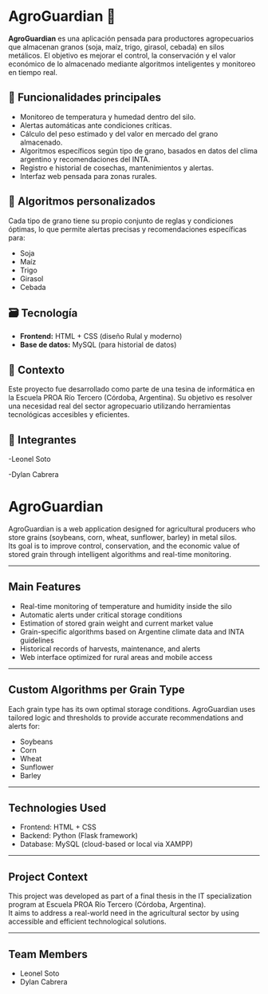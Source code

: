 # AgroGuardian 🌾

**AgroGuardian** es una aplicación pensada para productores agropecuarios que almacenan granos (soja, maíz, trigo, girasol, cebada) en silos metálicos. El objetivo es mejorar el control, la conservación y el valor económico de lo almacenado mediante algoritmos inteligentes y monitoreo en tiempo real.

## 📱 Funcionalidades principales

- Monitoreo de temperatura y humedad dentro del silo.
- Alertas automáticas ante condiciones críticas.
- Cálculo del peso estimado y del valor en mercado del grano almacenado.
- Algoritmos específicos según tipo de grano, basados en datos del clima argentino y recomendaciones del INTA.
- Registro e historial de cosechas, mantenimientos y alertas.
- Interfaz web pensada para zonas rurales.

## 🧠 Algoritmos personalizados

Cada tipo de grano tiene su propio conjunto de reglas y condiciones óptimas, lo que permite alertas precisas y recomendaciones específicas para:

- Soja
- Maíz
- Trigo
- Girasol
- Cebada

## 🗃️ Tecnología

- **Frontend:** HTML + CSS (diseño Rulal y moderno)
- **Base de datos:** MySQL  (para historial de datos)

## 📍 Contexto

Este proyecto fue desarrollado como parte de una tesina de informática en la Escuela PROA Río Tercero (Córdoba, Argentina). Su objetivo es resolver una necesidad real del sector agropecuario utilizando herramientas tecnológicas accesibles y eficientes.

## 👥 Integrantes

-Leonel Soto

-Dylan Cabrera

# AgroGuardian

AgroGuardian is a web application designed for agricultural producers who store grains (soybeans, corn, wheat, sunflower, barley) in metal silos.  
Its goal is to improve control, conservation, and the economic value of stored grain through intelligent algorithms and real-time monitoring.

---

## Main Features

- Real-time monitoring of temperature and humidity inside the silo  
- Automatic alerts under critical storage conditions  
- Estimation of stored grain weight and current market value  
- Grain-specific algorithms based on Argentine climate data and INTA guidelines  
- Historical records of harvests, maintenance, and alerts  
- Web interface optimized for rural areas and mobile access  

---

## Custom Algorithms per Grain Type

Each grain type has its own optimal storage conditions. AgroGuardian uses tailored logic and thresholds to provide accurate recommendations and alerts for:

- Soybeans  
- Corn  
- Wheat  
- Sunflower  
- Barley  

---

## Technologies Used

- Frontend: HTML + CSS  
- Backend: Python (Flask framework)  
- Database: MySQL (cloud-based or local via XAMPP)

---

## Project Context

This project was developed as part of a final thesis in the IT specialization program at Escuela PROA Río Tercero (Córdoba, Argentina).  
It aims to address a real-world need in the agricultural sector by using accessible and efficient technological solutions.

---

## Team Members

- Leonel Soto  
- Dylan Cabrera
